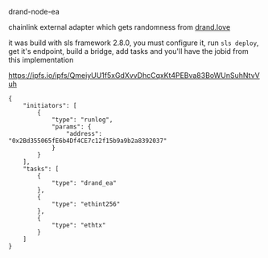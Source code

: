 drand-node-ea

chainlink external adapter which gets randomness from [drand.love](https://drand.love)

it was build with sls framework 2.8.0, you must configure it, run `sls deploy`, get it's endpoint, build a bridge, add tasks and you'll have the jobid from this implementation

https://ipfs.io/ipfs/QmeiyUU1f5xGdXvvDhcCqxKt4PEBva83BoWUnSuhNtvVuh

``` 
{
	"initiators": [
		{
			"type": "runlog",
			"params": {
				"address": "0x2Bd355065fE6b4Df4CE7c12f15b9a9b2a8392037"
			}
		}
	],
	"tasks": [
		{
			"type": "drand_ea"
		},
		{
			"type": "ethint256"
		},
		{
			"type": "ethtx"
		}
	]
}
```
